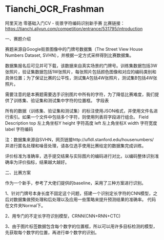 # Tianchi_OCR_Frashman

阿里天池  零基础入门CV - 街景字符编码识别新手赛
比赛链接： https://tianchi.aliyun.com/competition/entrance/531795/introduction

一、赛题介绍

赛题来源自Google街景图像中的门牌号数据集（The Street View House Numbers Dataset, SVHN），并根据一定方式采样得到比赛数据集。

数据集报名后可见并可下载，该数据来自真实场景的门牌号。训练集数据包括3W张照片，验证集数据包括1W张照片，每张照片包括颜色图像和对应的编码类别和具体位置；为了保证比赛的公平性，测试集A包括4W张照片，测试集B包括4W张照片。

需要注意的是本赛题需要选手识别图片中所有的字符，为了降低比赛难度，我们提供了训练集、验证集和测试集中字符的位置框。
字段表

所有的数据（训练集、验证集和测试集）的标注使用JSON格式，并使用文件名进行索引。如果一个文件中包括多个字符，则使用列表将字段进行组合。
Field 	Description
top 	左上角坐标Y
height 	字符高度
left 	左上角坐标X
width 	字符宽度
label 	字符编码

注：数据集来源自SVHN，网页链接http://ufldl.stanford.edu/housenumbers/
并进行匿名处理和噪音处理，请各位选手使用比赛给定的数据集完成训练。

评价标准为准确率，选手提交结果与实际图片的编码进行对比，以编码整体识别准确率为评价指标，结果越大越好。

二、比赛方案

作为一个新手，参考了大佬们提供的baseline，采用了三种方案进行识别。

1、针对门牌号本身长度不固定这个问题，搭建一个识别定长字符的CNN模型，之后对数据集做预处理和后处理以及应用一些策略来提升预测结果的准确率。
代码在文件夹Normal下。

2、用专门的不定长字符识别模型，CRNN(CNN+RNN+CTC)

3、由于图片标签数据包含每个数字的位置框，所以可以用许多目标检测的模型，先获取每个数字的位置，再进行单个数字的识别。
